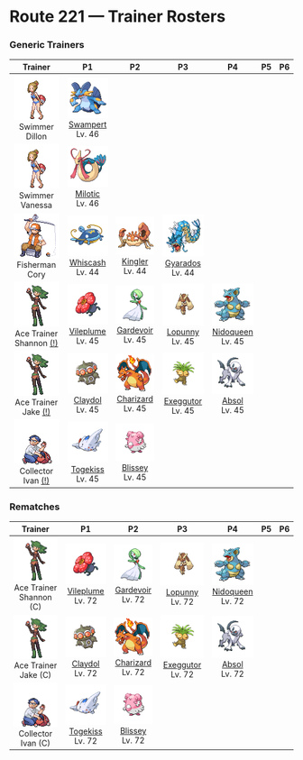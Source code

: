 # Route 221 — Trainer Rosters

### Generic Trainers

| Trainer | P1 | P2 | P3 | P4 | P5 | P6 |
|:-------:|:--:|:--:|:--:|:--:|:--:|:--:|
| ![Swimmer Dillon](../../assets/trainers/swimmer.png "Swimmer Dillon")<br>Swimmer Dillon | ![Swampert](../../assets/sprites/swampert/front.gif "Swampert")<br>[Swampert](../../pokemon/swampert.md/)<br>Lv. 46 |
| ![Swimmer Vanessa](../../assets/trainers/swimmer.png "Swimmer Vanessa")<br>Swimmer Vanessa | ![Milotic](../../assets/sprites/milotic/front.gif "Milotic")<br>[Milotic](../../pokemon/milotic.md/)<br>Lv. 46 |
| ![Fisherman Cory](../../assets/trainers/fisherman.png "Fisherman Cory")<br>Fisherman Cory | ![Whiscash](../../assets/sprites/whiscash/front.gif "Whiscash")<br>[Whiscash](../../pokemon/whiscash.md/)<br>Lv. 44 | ![Kingler](../../assets/sprites/kingler/front.gif "Kingler")<br>[Kingler](../../pokemon/kingler.md/)<br>Lv. 44 | ![Gyarados](../../assets/sprites/gyarados/front.gif "Gyarados")<br>[Gyarados](../../pokemon/gyarados.md/)<br>Lv. 44 |
| ![Ace Trainer Shannon (!)](../../assets/trainers/ace_trainer.png "Ace Trainer Shannon (!)")<br>Ace Trainer Shannon [(!)](#rematches) | ![Vileplume](../../assets/sprites/vileplume/front.gif "Vileplume")<br>[Vileplume](../../pokemon/vileplume.md/)<br>Lv. 45 | ![Gardevoir](../../assets/sprites/gardevoir/front.gif "Gardevoir")<br>[Gardevoir](../../pokemon/gardevoir.md/)<br>Lv. 45 | ![Lopunny](../../assets/sprites/lopunny/front.gif "Lopunny")<br>[Lopunny](../../pokemon/lopunny.md/)<br>Lv. 45 | ![Nidoqueen](../../assets/sprites/nidoqueen/front.gif "Nidoqueen")<br>[Nidoqueen](../../pokemon/nidoqueen.md/)<br>Lv. 45 |
| ![Ace Trainer Jake (!)](../../assets/trainers/ace_trainer.png "Ace Trainer Jake (!)")<br>Ace Trainer Jake [(!)](#rematches) | ![Claydol](../../assets/sprites/claydol/front.gif "Claydol")<br>[Claydol](../../pokemon/claydol.md/)<br>Lv. 45 | ![Charizard](../../assets/sprites/charizard/front.gif "Charizard")<br>[Charizard](../../pokemon/charizard.md/)<br>Lv. 45 | ![Exeggutor](../../assets/sprites/exeggutor/front.gif "Exeggutor")<br>[Exeggutor](../../pokemon/exeggutor.md/)<br>Lv. 45 | ![Absol](../../assets/sprites/absol/front.gif "Absol")<br>[Absol](../../pokemon/absol.md/)<br>Lv. 45 |
| ![Collector Ivan (!)](../../assets/trainers/collector.png "Collector Ivan (!)")<br>Collector Ivan [(!)](#rematches) | ![Togekiss](../../assets/sprites/togekiss/front.gif "Togekiss")<br>[Togekiss](../../pokemon/togekiss.md/)<br>Lv. 45 | ![Blissey](../../assets/sprites/blissey/front.gif "Blissey")<br>[Blissey](../../pokemon/blissey.md/)<br>Lv. 45 |


### Rematches

| Trainer | P1 | P2 | P3 | P4 | P5 | P6 |
|:-------:|:--:|:--:|:--:|:--:|:--:|:--:|
| ![Ace Trainer Shannon (C)](../../assets/trainers/ace_trainer.png "Ace Trainer Shannon (C)")<br>Ace Trainer Shannon (C) | ![Vileplume](../../assets/sprites/vileplume/front.gif "Vileplume")<br>[Vileplume](../../pokemon/vileplume.md/)<br>Lv. 72 | ![Gardevoir](../../assets/sprites/gardevoir/front.gif "Gardevoir")<br>[Gardevoir](../../pokemon/gardevoir.md/)<br>Lv. 72 | ![Lopunny](../../assets/sprites/lopunny/front.gif "Lopunny")<br>[Lopunny](../../pokemon/lopunny.md/)<br>Lv. 72 | ![Nidoqueen](../../assets/sprites/nidoqueen/front.gif "Nidoqueen")<br>[Nidoqueen](../../pokemon/nidoqueen.md/)<br>Lv. 72 |
| ![Ace Trainer Jake (C)](../../assets/trainers/ace_trainer.png "Ace Trainer Jake (C)")<br>Ace Trainer Jake (C) | ![Claydol](../../assets/sprites/claydol/front.gif "Claydol")<br>[Claydol](../../pokemon/claydol.md/)<br>Lv. 72 | ![Charizard](../../assets/sprites/charizard/front.gif "Charizard")<br>[Charizard](../../pokemon/charizard.md/)<br>Lv. 72 | ![Exeggutor](../../assets/sprites/exeggutor/front.gif "Exeggutor")<br>[Exeggutor](../../pokemon/exeggutor.md/)<br>Lv. 72 | ![Absol](../../assets/sprites/absol/front.gif "Absol")<br>[Absol](../../pokemon/absol.md/)<br>Lv. 72 |
| ![Collector Ivan (C)](../../assets/trainers/collector.png "Collector Ivan (C)")<br>Collector Ivan (C) | ![Togekiss](../../assets/sprites/togekiss/front.gif "Togekiss")<br>[Togekiss](../../pokemon/togekiss.md/)<br>Lv. 72 | ![Blissey](../../assets/sprites/blissey/front.gif "Blissey")<br>[Blissey](../../pokemon/blissey.md/)<br>Lv. 72 |

